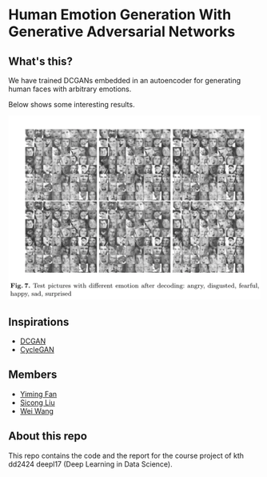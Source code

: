 # Human Emotion Generation With Generative Adversarial Networks

What's this?
---

We have trained DCGANs embedded in an autoencoder for generating human faces with arbitrary emotions.

Below shows some interesting results.

![image](https://github.com/yimingf/human-emotion-generation-with-gan/blob/encoder/rm/result2.png)

Inspirations
---

- [DCGAN](https://arxiv.org/pdf/1511.06434v2.pdf)
- [CycleGAN](https://arxiv.org/pdf/1703.10593.pdf)

Members
---

- [Yiming Fan](mailto:yimingf@kth.se)
- [Sicong Liu](mailto:sicongl@kth.se)
- [Wei Wang](mailto:sihuocun@gmail.com)

About this repo
---

This repo contains the code and the report for the course project of kth dd2424 deepl17 (Deep Learning in Data Science).
